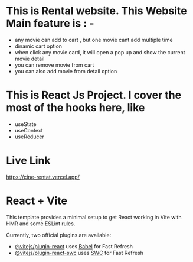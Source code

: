 
# This is Rental website. This Website Main feature is : -
- any movie can add to cart , but one movie cant add multiple time
- dinamic cart option
-  when click any movie card, it will open a pop up and show the current movie detail
- you can remove movie from cart 
-  you can also add movie from detail option

# This is React Js Project. I cover the most of the hooks here, like
- useState
- useContext
- useReducer

# Live Link 
https://cine-rentat.vercel.app/










# React + Vite

This template provides a minimal setup to get React working in Vite with HMR and some ESLint rules.

Currently, two official plugins are available:

- [@vitejs/plugin-react](https://github.com/vitejs/vite-plugin-react/blob/main/packages/plugin-react/README.md) uses [Babel](https://babeljs.io/) for Fast Refresh
- [@vitejs/plugin-react-swc](https://github.com/vitejs/vite-plugin-react-swc) uses [SWC](https://swc.rs/) for Fast Refresh
